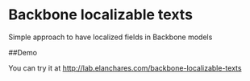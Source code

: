 Backbone localizable texts
==========================

Simple approach to have localized fields in Backbone models

##Demo

You can try it at http://lab.elanchares.com/backbone-localizable-texts
